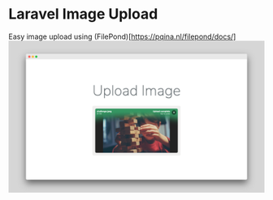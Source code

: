 # Laravel Image Upload
Easy image upload using (FilePond)[https://pqina.nl/filepond/docs/]
<img src="https://github.com/ar-android/laravel-image-upload/raw/master/screenshot.png" alt="Laravel image upload">